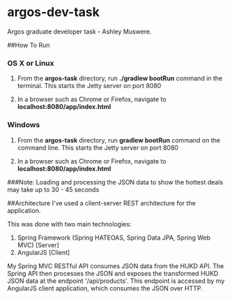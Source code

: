 # argos-dev-task
Argos graduate developer task - Ashley Muswere.

##How To Run

### OS X or Linux
1. From the **argos-task** directory, run **./gradlew bootRun** command in the terminal. This starts the Jetty server on port 8080

2. In a browser such as Chrome or Firefox, navigate to **localhost:8080/app/index.html**

### Windows
1. From the **argos-task** directory, run **gradlew bootRun** command on the command line. This starts the Jetty server on port 8080

2. In a browser such as Chrome or Firefox, navigate to **localhost:8080/app/index.html**

###Note: 
Loading and processing the JSON data to show the hottest deals may take up to 30 - 45 seconds

##Architecture
I've used a client-server REST architecture for the application. 

This was done with two main technologies: 

1. Spring Framework (Spring HATEOAS, Spring Data JPA, Spring Web MVC) [Server]
2. AngularJS [Client]

My Spring MVC RESTful API consumes JSON data from the HUKD API. The Spring API then processes the JSON
and exposes the transformed HUKD JSON data at the endpoint '/api/products'. This endpoint is accessed
by my AngularJS client application, which consumes the JSON over HTTP.